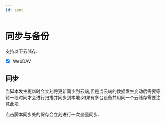 ```yaml
---
id: sync
---
```


# 同步与备份

支持以下云储存:

- [x] WebDAV

## 同步

当脚本发生更新时会立刻将更新同步到云端,但是当云端的数据发生变动后需要等待一段时间才会进行扫描并同步到本地.如果有多台设备共用同一个云储存需要注意此项.

点击脚本同步处的保存会立刻进行一次全量同步.

